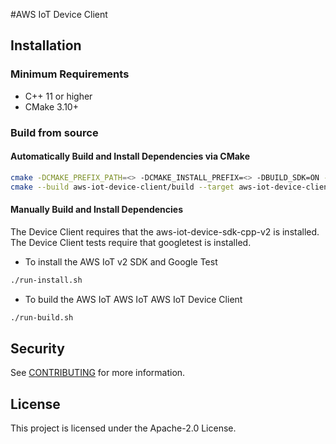 #AWS IoT Device Client

## Installation

### Minimum Requirements

* C++ 11 or higher
* CMake 3.10+

### Build from source

#### Automatically Build and Install Dependencies via CMake

```bash
cmake -DCMAKE_PREFIX_PATH=<> -DCMAKE_INSTALL_PREFIX=<> -DBUILD_SDK=ON -DBUILD_TEST_DEPS=ON -S aws-iot-device-client -B aws-iot-device-client/build
cmake --build aws-iot-device-client/build --target aws-iot-device-client -- -j 8
```

#### Manually Build and Install Dependencies

The Device Client requires that the aws-iot-device-sdk-cpp-v2 is installed.
The Device Client tests require that googletest is installed.

* To install the AWS IoT v2 SDK and Google Test
```bash
./run-install.sh
```   

* To build the AWS IoT AWS IoT AWS IoT Device Client
```bash
./run-build.sh
```

## Security

See [CONTRIBUTING](CONTRIBUTING.md#security-issue-notifications) for more information.

## License

This project is licensed under the Apache-2.0 License.